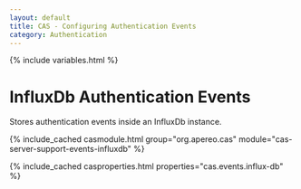 ```yaml
---
layout: default
title: CAS - Configuring Authentication Events
category: Authentication
---
```

{% include variables.html %}

# InfluxDb Authentication Events

Stores authentication events inside an InfluxDb instance.

{% include_cached casmodule.html group="org.apereo.cas" module="cas-server-support-events-influxdb" %}

{% include_cached casproperties.html properties="cas.events.influx-db" %}


